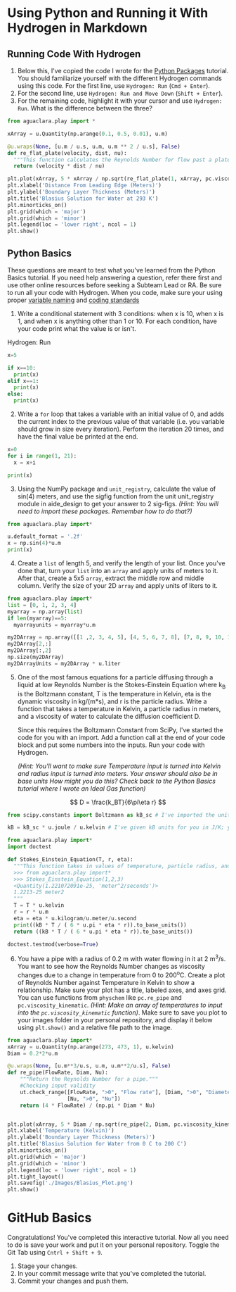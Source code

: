 # Using Python and Running it With Hydrogen in Markdown

## Running Code With Hydrogen
1. Below this, I've copied the code I wrote for the [Python Packages](https://aguaclara.github.io/aguaclara_tutorial/python-and-hydrogen/python-packages.html) tutorial. You should familiarize yourself with the different Hydrogen commands using this code. For the first line, use `Hydrogen: Run` (`Cmd + Enter`).
2. For the second line, use `Hydrogen: Run and Move Down` (`Shift + Enter`).
3. For the remaining code, highlight it with your cursor and use `Hydrogen: Run`. What is the difference between the three?

```python
from aguaclara.play import *

xArray = u.Quantity(np.arange(0.1, 0.5, 0.01), u.m)

@u.wraps(None, [u.m / u.s, u.m, u.m ** 2 / u.s], False)
def re_flat_plate(velocity, dist, nu):
  """This function calculates the Reynolds Number for flow past a plate using fluid velocity, plate length, and kinematic viscosity."""
  return (velocity * dist / nu)

plt.plot(xArray, 5 * xArray / np.sqrt(re_flat_plate(1, xArray, pc.viscosity_kinematic(293 * u.kelvin))), '-', label = 'Blasius Solution')
plt.xlabel('Distance From Leading Edge (Meters)')
plt.ylabel('Boundary Layer Thickness (Meters)')
plt.title('Blasius Solution for Water at 293 K')
plt.minorticks_on()
plt.grid(which = 'major')
plt.grid(which = 'minor')
plt.legend(loc = 'lower right', ncol = 1)
plt.show()
```

## Python Basics
These questions are meant to test what you've learned from the Python Basics tutorial. If you need help answering a question, refer there first and use other online resources before seeking a Subteam Lead or RA. Be sure to run all your code with Hydrogen. When you code, make sure your using proper [variable naming](https://github.com/AguaClara/aide_design/wiki/Variable-Naming) and [coding standards](https://github.com/AguaClara/aide_design/wiki/Standards)

1. Write a conditional statement with 3 conditions: when x is 10, when x is 1, and when x is anything other than 1 or 10. For each condition, have your code print what the value is or isn't.

Hydrogen: Run
```Python
x=5

if x==10:
  print(x)
elif x==1:
  print(x)
else:
  print(x)
```

2. Write a `for` loop that takes a variable with an initial value of 0, and adds the current index to the previous value of that variable (i.e. you variable should grow in size every iteration). Perform the iteration 20 times, and have the final value be printed at the end.

```python
x=0
for i in range(1, 21):
  x = x+i

print(x)
```



3. Using the NumPy package and `unit_registry`, calculate the value of sin(4) meters, and use the sigfig function from the unit unit_registry module in aide_design to get your answer to 2 sig-figs. *(Hint: You will need to import these packages. Remember how to do that?)*

```Python
from aguaclara.play import*

u.default_format = '.2f'
x = np.sin(4)*u.m
print(x)
```


4. Create a `list` of length 5, and verify the length of your list. Once you've done that, turn your `list` into an `array` and apply units of meters to it. After that, create a 5x5 `array`, extract the middle row and middle column. Verify the size of your 2D `array` and apply units of liters to it.

```python
from aguaclara.play import*
list = [0, 1, 2, 3, 4]
myarray = np.array(list)
if len(myarray)==5:
  myarrayunits = myarray*u.m

my2DArray = np.array([[1 ,2, 3, 4, 5], [4, 5, 6, 7, 8], [7, 8, 9, 10, 11], [8, 9, 10, 11, 12], [9, 10, 11, 12, 13]])
my2DArray[2,:]
my2DArray[:,2]
np.size(my2DArray)
my2DArrayUnits = my2DArray * u.liter
```



5.  One of the most famous equations for a particle diffusing through a liquid at low Reynolds Number is the Stokes-Einstein Equation where k<sub>B</sub> is the Boltzmann constant, T is the temperature in Kelvin, eta is the dynamic viscosity in kg/(m*s), and r is the particle radius. Write a function that takes a temperature in Kelvin, a particle radius in meters, and a viscosity of water to calculate the diffusion coefficient D.

    Since this requires the Boltzmann Constant from SciPy, I've started the code for you with an import. Add a function call at the end of your code block and put some numbers into the inputs. Run your code with Hydrogen.

    *(Hint: You'll want to make sure Temperature input is turned into Kelvin and radius input is turned into meters. Your answer should also be in base units How might you do this? Check back to the Python Basics tutorial where I wrote an Ideal Gas function)*

$$ D = \frac{k_BT}{6\pi\eta r} $$

```python
from scipy.constants import Boltzmann as kB_sc # I've imported the unitless value for kB from SciPy

kB = kB_sc * u.joule / u.kelvin # I've given kB units for you in J/K; you can use the kB variable to give you Boltzmann's constant with units

from aguaclara.play import*
import doctest

def Stokes_Einstein_Equation(T, r, eta):
  """This function takes in values of temperature, particle radius, and dynamic viscosity to calculate the diffusion coefficient D for a particle diffusing through a liquid at low Reynolds Number.
  >>> from aguaclara.play import*
  >>> Stokes_Einstein_Equation(1,2,3)
  <Quantity(1.221072091e-25, 'meter^2/seconds')>
  1.2213-25 meter2
  """
  T = T * u.kelvin
  r = r * u.m
  eta = eta * u.kilogram/u.meter/u.second
  print((kB * T / ( 6 * u.pi * eta * r)).to_base_units())
  return ((kB * T / ( 6 * u.pi * eta * r)).to_base_units())

doctest.testmod(verbose=True)
```


6. You have a pipe with a radius of 0.2 m with water flowing in it at 2 m<sup>3</sup>/s. You want to see how the Reynolds Number changes as viscosity changes due to a change in temperature from 0 to 200<sup>o</sup>C. Create a plot of Reynolds Number against Temperature in Kelvin to show a relationship. Make sure your plot has a title, labeled axes, and axes grid. You can use functions from `physchem` like `pc.re_pipe` and `pc.viscosity_kinematic`. *(Hint: Make an array of temperatures to input into the `pc.viscosity_kinematic` function)*. Make sure to save you plot to your images folder in your personal repository, and display it below using `plt.show()` and a relative file path to the image.

```Python
from aguaclara.play import*
xArray = u.Quantity(np.arange(273, 473, 1), u.kelvin)
Diam = 0.2*2*u.m

@u.wraps(None, [u.m**3/u.s, u.m, u.m**2/u.s], False)
def re_pipe(FlowRate, Diam, Nu):
    """Return the Reynolds Number for a pipe."""
    #Checking input validity
    ut.check_range([FlowRate, ">0", "Flow rate"], [Diam, ">0", "Diameter"],
                   [Nu, ">0", "Nu"])
    return (4 * FlowRate) / (np.pi * Diam * Nu)


plt.plot(xArray, 5 * Diam / np.sqrt(re_pipe(2, Diam, pc.viscosity_kinematic(xArray))), '-', label = 'Blasius Solution')
plt.xlabel('Temperature (Kelvin)')
plt.ylabel('Boundary Layer Thickness (Meters)')
plt.title('Blasius Solution for Water from 0 C to 200 C')
plt.minorticks_on()
plt.grid(which = 'major')
plt.grid(which = 'minor')
plt.legend(loc = 'lower right', ncol = 1)
plt.tight_layout()
plt.savefig('./Images/Blasius_Plot.png')
plt.show()
```


# GitHub Basics
Congratulations! You've completed this interactive tutorial. Now all you need to do is save your work and put it on your personal repository. Toggle the Git Tab using `Cntrl + Shift + 9`.

1. Stage your changes.
2. In your commit message write that you've completed the tutorial.
3. Commit your changes and push them.

